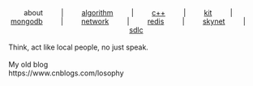 <div align="center">
 about
&emsp;&emsp; | &emsp;&emsp;
<a href="https://github.com/losophy/algorithm/blob/master/README.md"> algorithm</a>
&emsp;&emsp; | &emsp;&emsp;
<a href="https://github.com/losophy/cc11/blob/master/README.md"> c++</a>
&emsp;&emsp; | &emsp;&emsp;
<a href="https://github.com/losophy/raindrop/blob/master/content/README_kit.md"> kit</a>
&emsp;&emsp; | &emsp;&emsp;
<a href="https://github.com/losophy/raindrop/blob/master/content/README_mongodb.md"> mongodb</a>
&emsp;&emsp; | &emsp;&emsp;
<a href="https://github.com/losophy/raindrop/blob/master/content/README_network.md"> network</a>
&emsp;&emsp; | &emsp;&emsp;
<a href="https://github.com/losophy/raindrop/blob/master/content/README_redis.md"> redis</a>
 &emsp;&emsp; | &emsp;&emsp;
<a href="https://github.com/losophy/skynet/blob/master/doc/README_skynet.md"> skynet</a>
  &emsp;&emsp; | &emsp;&emsp;
<a href="https://github.com/losophy/raindrop/blob/master/content/README_sdlc.md"> sdlc</a>

</div> 
<br>

<div>
Think, act like local people, no just speak.<br><br>
My old blog<br>
https://www.cnblogs.com/losophy
<div>


